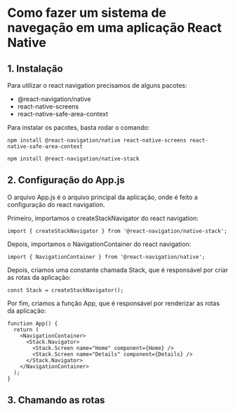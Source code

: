 # Como fazer um sistema de navegação em uma aplicação React Native

## 1. Instalação

Para utilizar o react navigation precisamos de alguns pacotes:

- @react-navigation/native
- react-native-screens 
- react-native-safe-area-context

Para instalar os pacotes, basta rodar o comando:

    npm install @react-navigation/native react-native-screens react-native-safe-area-context

    npm install @react-navigation/native-stack

## 2. Configuração do App.js

O arquivo App.js é o arquivo principal da aplicação, onde é feito a configuração do react navigation.

Primeiro, importamos o createStackNavigator do react navigation:

    import { createStackNavigator } from '@react-navigation/native-stack';

Depois, importamos o NavigationContainer do react navigation:

    import { NavigationContainer } from '@react-navigation/native';

Depois, criamos uma constante chamada Stack, que é responsável por criar as rotas da aplicação:

    const Stack = createStackNavigator();

Por fim, criamos a função App, que é responsável por renderizar as rotas da aplicação:

    function App() {
      return (
        <NavigationContainer>
          <Stack.Navigator>
            <Stack.Screen name="Home" component={Home} />
            <Stack.Screen name="Details" component={Details} />
          </Stack.Navigator>
        </NavigationContainer>
      );
    }

## 3. Chamando as rotas
